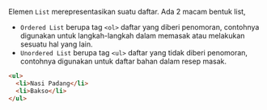 Elemen `List` merepresentasikan suatu daftar. Ada 2 macam bentuk list,

- `Ordered List` berupa tag `<ol>` daftar yang diberi penomoran, contohnya digunakan untuk langkah-langkah dalam memasak atau melakukan sesuatu hal yang lain.
- `Unordered List` berupa tag `<ul>` daftar yang tidak diberi penomoran, contohnya digunakan untuk daftar bahan dalam resep masak.

```html
<ul>
  <li>Nasi Padang</li>
  <li>Bakso</li>
</ul>
```
